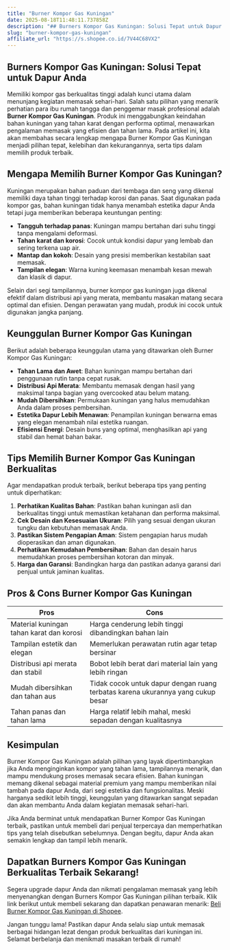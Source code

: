 ```yaml
---
title: "Burner Kompor Gas Kuningan"
date: 2025-08-18T11:48:11.737858Z
description: "## Burners Kompor Gas Kuningan: Solusi Tepat untuk Dapur Anda..."
slug: "burner-kompor-gas-kuningan"
affiliate_url: "https://s.shopee.co.id/7V44C68VX2"
---
```

## Burners Kompor Gas Kuningan: Solusi Tepat untuk Dapur Anda

Memiliki kompor gas berkualitas tinggi adalah kunci utama dalam menunjang kegiatan memasak sehari-hari. Salah satu pilihan yang menarik perhatian para ibu rumah tangga dan penggemar masak profesional adalah **Burner Kompor Gas Kuningan**. Produk ini menggabungkan keindahan bahan kuningan yang tahan karat dengan performa optimal, menawarkan pengalaman memasak yang efisien dan tahan lama. Pada artikel ini, kita akan membahas secara lengkap mengapa Burner Kompor Gas Kuningan menjadi pilihan tepat, kelebihan dan kekurangannya, serta tips dalam memilih produk terbaik.

## Mengapa Memilih Burner Kompor Gas Kuningan?

Kuningan merupakan bahan paduan dari tembaga dan seng yang dikenal memiliki daya tahan tinggi terhadap korosi dan panas. Saat digunakan pada kompor gas, bahan kuningan tidak hanya menambah estetika dapur Anda tetapi juga memberikan beberapa keuntungan penting:

- **Tangguh terhadap panas**: Kuningan mampu bertahan dari suhu tinggi tanpa mengalami deformasi.
- **Tahan karat dan korosi**: Cocok untuk kondisi dapur yang lembab dan sering terkena uap air.
- **Mantap dan kokoh**: Desain yang presisi memberikan kestabilan saat memasak.
- **Tampilan elegan**: Warna kuning keemasan menambah kesan mewah dan klasik di dapur.

Selain dari segi tampilannya, burner kompor gas kuningan juga dikenal efektif dalam distribusi api yang merata, membantu masakan matang secara optimal dan efisien. Dengan perawatan yang mudah, produk ini cocok untuk digunakan jangka panjang.

## Keunggulan Burner Kompor Gas Kuningan

Berikut adalah beberapa keunggulan utama yang ditawarkan oleh Burner Kompor Gas Kuningan:

- **Tahan Lama dan Awet**: Bahan kuningan mampu bertahan dari penggunaan rutin tanpa cepat rusak.
- **Distribusi Api Merata**: Membantu memasak dengan hasil yang maksimal tanpa bagian yang overcooked atau belum matang.
- **Mudah Dibersihkan**: Permukaan kuningan yang halus memudahkan Anda dalam proses pembersihan.
- **Estetika Dapur Lebih Menawan**: Penampilan kuningan berwarna emas yang elegan menambah nilai estetika ruangan.
- **Efisiensi Energi**: Desain buns yang optimal, menghasilkan api yang stabil dan hemat bahan bakar.

## Tips Memilih Burner Kompor Gas Kuningan Berkualitas

Agar mendapatkan produk terbaik, berikut beberapa tips yang penting untuk diperhatikan:

1. **Perhatikan Kualitas Bahan**: Pastikan bahan kuningan asli dan berkualitas tinggi untuk memastikan ketahanan dan performa maksimal.
2. **Cek Desain dan Kesesuaian Ukuran**: Pilih yang sesuai dengan ukuran tungku dan kebutuhan memasak Anda.
3. **Pastikan Sistem Pengapian Aman**: Sistem pengapian harus mudah dioperasikan dan aman digunakan.
4. **Perhatikan Kemudahan Pembersihan**: Bahan dan desain harus memudahkan proses pembersihan kotoran dan minyak.
5. **Harga dan Garansi**: Bandingkan harga dan pastikan adanya garansi dari penjual untuk jaminan kualitas.

## Pros & Cons Burner Kompor Gas Kuningan

| Pros                                              | Cons                                           |
|---------------------------------------------------|------------------------------------------------|
| Material kuningan tahan karat dan korosi         | Harga cenderung lebih tinggi dibandingkan bahan lain |
| Tampilan estetik dan elegan                     | Memerlukan perawatan rutin agar tetap bersinar |
| Distribusi api merata dan stabil                 | Bobot lebih berat dari material lain yang lebih ringan |
| Mudah dibersihkan dan tahan aus               | Tidak cocok untuk dapur dengan ruang terbatas karena ukurannya yang cukup besar |
| Tahan panas dan tahan lama                     | Harga relatif lebih mahal, meski sepadan dengan kualitasnya |

## Kesimpulan

Burner Kompor Gas Kuningan adalah pilihan yang layak dipertimbangkan jika Anda menginginkan kompor yang tahan lama, tampilannya menarik, dan mampu mendukung proses memasak secara efisien. Bahan kuningan memang dikenal sebagai material premium yang mampu memberikan nilai tambah pada dapur Anda, dari segi estetika dan fungsionalitas. Meski harganya sedikit lebih tinggi, keunggulan yang ditawarkan sangat sepadan dan akan membantu Anda dalam kegiatan memasak sehari-hari.

Jika Anda berminat untuk mendapatkan Burner Kompor Gas Kuningan terbaik, pastikan untuk membeli dari penjual terpercaya dan memperhatikan tips yang telah disebutkan sebelumnya. Dengan begitu, dapur Anda akan semakin lengkap dan tampil lebih menarik.

## Dapatkan Burners Kompor Gas Kuningan Berkualitas Terbaik Sekarang!

Segera upgrade dapur Anda dan nikmati pengalaman memasak yang lebih menyenangkan dengan Burners Kompor Gas Kuningan pilihan terbaik. Klik link berikut untuk membeli sekarang dan dapatkan penawaran menarik: [Beli Burner Kompor Gas Kuningan di Shopee](https://s.shopee.co.id/7V44C68VX2).

Jangan tunggu lama! Pastikan dapur Anda selalu siap untuk memasak berbagai hidangan lezat dengan produk berkualitas dari kuningan ini. Selamat berbelanja dan menikmati masakan terbaik di rumah!